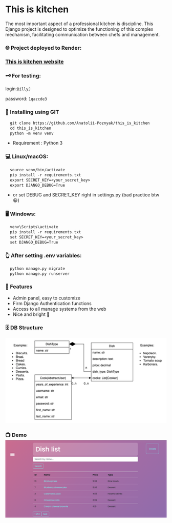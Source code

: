 # This is kitchen

The most important aspect of a professional kitchen is discipline. 
This Django project is designed to optimize the functioning 
of this complex mechanism, facilitating communication between chefs and management.

### 🌐 Project deployed  to Render: 
### [This is kitchen website](https://this-is-kitchen.onrender.com)

### 🗝 For testing:
login:`BillyJ`

password: `1qazcde3`

### 💾 Installing using GIT
```shell
  git clone https://github.com/Anatolii-Poznyak/this_is_kitchen
  cd this_is_kitchen
  python -m venv venv
```
- Requirement : Python 3

### 💻 Linux/macOS:
```shell
  source venv/bin/activate
  pip install -r requirements.txt
  export SECRET_KEY=<your_secret_key>
  export DJANGO_DEBUG=True
```
- or set DEBUG and SECRET_KEY right in settings.py (bad practice btw 😀️️) 
### 🖥 Windows:
```shell
  venv\Scripts\activate
  pip install -r requirements.txt
  set SECRET_KEY=<your_secret_key>
  set DJANGO_DEBUG=True
```

### 👆 After setting .env variables:
```shell
  python manage.py migrate
  python manage.py runserver
```

### 🧾 Features

* Admin panel, easy to customize
* Firm Django Authentication functions
* Access to all manage systems from the web
* Nice and bright 🥳

### 🗄 DB Structure
![db_structure.png](db_structure.png)

### 📺 Demo ![demo.png](demo.png)
